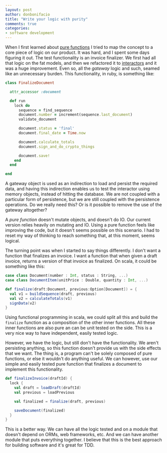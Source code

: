 ```yaml
---
layout: post
author: donbonifacio
title: "Write your logic with purity"
comments: true
categories:
- software development
---
```


When I first learned about [pure functions](http://www.riot-control.net/2014/04/10/pure-functions/)
I tried to map the concept to a core piece of logic on our product. It was hard,
and I spent some days figuring it out. The test functionality is an invoice
finalizer. We first had all that logic on the fat models, and then we refactored
it to [interactors](/2013/12/03/the-almighty-interactor/)
and it was a huge improvement. Even so, all the _gateway_ logic and such, seamed
like an unnecessary burden. This functionality, in ruby, is something like:

``` ruby
class FinalizeDocument

  attr_accessor :document

  def run
    lock do
      sequence = find_sequence
      document.number = increment(sequence.last_document)
      validate_document

      document.status = 'final'
      document.final_date = Time.now

      document.calculate_totals
      document.sign_and_do_crypto_things

      document.save!
    end
  end

end
```

<!-- more -->

A gateway object is used as an indirection to load and persist the required data,
and having this indirection enables us to test the interactor using memory objects,
instead of hitting the database. We are not coupled with a particular form of
persistence, but we are still coupled with the persistence operations. Do we
really need this? Or is it possible to remove the use of the gateway altogether?

A _pure function_ doesn't mutate objects, and doesn't do IO. Our current version
relies heavily on mutating and IO. Using a pure function feels like improving
the code, but it doesn't seems possible on this scenario. I had to reset my way
of thinking to reach something that, at this moment, seems logical.

The turning point was when I started to say things differently. I don't want
a function that finalizes an invoice. I want a function that when given a
draft invoice, returns a version of that invoice as finalized. On scala, it
could be something like this:

``` scala
case class Document(number : Int, status : String, ...)
case class DocumentItem(unitPrice : Double, quantity : Int, ...)

def finalize(draft:Document, previous:Option[Document]) = {
  val v1 = buildSequence(draft, previous)
  val v2 = calculateTotals(v1)
  signData(v2)
}
```

Using functional programming in scala, we could split all this and build the
`finalize` function as a composition of the other inner functions. All these
inner functions are also pure an can be unit tested on the side. This is a very
nice way to have independent, easily tested logic.

However, we have the logic, but still don't have the functionality. We aren't
persisting anything, so this function doesn't provide us with the side effects
that we want. The thing is, a program can't be solely composed of pure functions,
or else it wouldn't do anything useful. We can however, use our simple and
easily tested pure function that finalizes a document to implement this
functionality.

``` scala
def finalizeInvoice(draftId) {
  lock {
    val draft = loadDraft(draftId)
    val previous = loadPrevious

    val finalized = finalize(draft, previous)

    saveDocument(finalized)
  }
}
```

This is a better way. We can have all the logic tested and on a module that
doesn't depend on ORMs, web frameworks, etc. And we can have another module
that puts everything together. I believe that this is the best approach for
building software and it's great for TDD.


